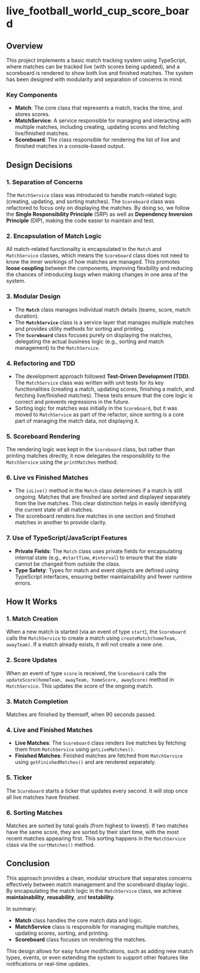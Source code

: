 # live_football_world_cup_score_board

## Overview

This project implements a basic match tracking system using TypeScript, where matches can be tracked live (with scores being updated), and a scoreboard is rendered to show both live and finished matches. The system has been designed with modularity and separation of concerns in mind.

### Key Components

-   **Match**: The core class that represents a match, tracks the time, and stores scores.
-   **MatchService**: A service responsible for managing and interacting with multiple matches, including creating, updating scores and fetching live/finished matches.
-   **Scoreboard**: The class responsible for rendering the list of live and finished matches in a console-based output.

## Design Decisions

### 1. **Separation of Concerns**

The `MatchService` class was introduced to handle match-related logic (creating, updating, and sorting matches). The `Scoreboard` class was refactored to focus only on displaying the matches. By doing so, we follow the **Single Responsibility Principle** (SRP) as well as **Dependency Inversion Principle** (DIP), making the code easier to maintain and test.

### 2. **Encapsulation of Match Logic**

All match-related functionality is encapsulated in the `Match` and `MatchService` classes, which means the `Scoreboard` class does not need to know the inner workings of how matches are managed. This promotes **loose coupling** between the components, improving flexibility and reducing the chances of introducing bugs when making changes in one area of the system.

### 3. **Modular Design**

-   The **`Match`** class manages individual match details (teams, score, match duration).
-   The **`MatchService`** class is a service layer that manages multiple matches and provides utility methods for sorting and printing.
-   The **`Scoreboard`** class focuses purely on displaying the matches, delegating the actual business logic (e.g., sorting and match management) to the `MatchService`.

### 4. **Refactoring and TDD**

-   The development approach followed **Test-Driven Development (TDD)**. The `MatchService` class was written with unit tests for its key functionalities (creating a match, updating scores, finishing a match, and fetching live/finished matches). These tests ensure that the core logic is correct and prevents regressions in the future.
-   Sorting logic for matches was initially in the `Scoreboard`, but it was moved to `MatchService` as part of the refactor, since sorting is a core part of managing the match data, not displaying it.

### 5. **Scoreboard Rendering**

The rendering logic was kept in the `Scoreboard` class, but rather than printing matches directly, it now delegates the responsibility to the `MatchService` using the `printMatches` method.

### 6. **Live vs Finished Matches**

-   The `isLive()` method in the `Match` class determines if a match is still ongoing. Matches that are finished are sorted and displayed separately from the live matches. This clear distinction helps in easily identifying the current state of all matches.
-   The scoreboard renders live matches in one section and finished matches in another to provide clarity.

### 7. **Use of TypeScript/JavaScript Features**

-   **Private Fields**: The `Match` class uses private fields for encapsulating internal state (e.g., `#startTime`, `#interval`) to ensure that the state cannot be changed from outside the class.
-   **Type Safety**: Types for match and event objects are defined using TypeScript interfaces, ensuring better maintainability and fewer runtime errors.

## How It Works

### 1. **Match Creation**

When a new match is started (via an event of type `start`), the `Scoreboard` calls the `MatchService` to create a match using `createMatch(homeTeam, awayTeam)`. If a match already exists, it will not create a new one.

### 2. **Score Updates**

When an event of type `score` is received, the `Scoreboard` calls the `updateScore(homeTeam, awayTeam, homeScore, awayScore)` method in `MatchService`. This updates the score of the ongoing match.

### 3. **Match Completion**

Matches are finished by themself, when 90 seconds passed.

### 4. **Live and Finished Matches**

-   **Live Matches**: The `Scoreboard` class renders live matches by fetching them from `MatchService` using `getLiveMatches()`.
-   **Finished Matches**: Finished matches are fetched from `MatchService` using `getFinishedMatches()` and are rendered separately.

### 5. **Ticker**

The `Scoreboard` starts a ticker that updates every second. It will stop once all live matches have finished.

### 6. **Sorting Matches**

Matches are sorted by total goals (from highest to lowest). If two matches have the same score, they are sorted by their start time, with the most recent matches appearing first. This sorting happens in the `MatchService` class via the `sortMatches()` method.

## Conclusion

This approach provides a clean, modular structure that separates concerns effectively between match management and the scoreboard display logic. By encapsulating the match logic in the `MatchService` class, we achieve **maintainability**, **reusability**, and **testability**.

In summary:

-   **Match** class handles the core match data and logic.
-   **MatchService** class is responsible for managing multiple matches, updating scores, sorting, and printing.
-   **Scoreboard** class focuses on rendering the matches.

This design allows for easy future modifications, such as adding new match types, events, or even extending the system to support other features like notifications or real-time updates.
